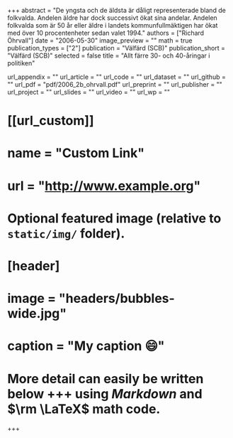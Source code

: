 +++
abstract = "De yngsta och de äldsta är dåligt representerade bland de folkvalda. Andelen äldre har dock successivt ökat sina andelar. Andelen folkvalda som är 50 år eller äldre i landets kommunfullmäktigen har ökat med över 10 procentenheter sedan valet 1994."
authors = ["Richard Öhrvall"]
date = "2006-05-30"
image_preview = ""
math = true
publication_types = ["2"]
publication = "Välfärd (SCB)"
publication_short = "Välfärd (SCB)"
selected = false
title = "Allt färre 30- och 40-åringar i politiken"

url_appendix = ""
url_article = ""
url_code = ""
url_dataset = ""
url_github = ""
url_pdf = "pdf/2006_2b_ohrvall.pdf"
url_preprint = ""
url_publisher  = ""
url_project = ""
url_slides = ""
url_video = ""
url_wp = ""

# [[url_custom]]
# name = "Custom Link"
# url = "http://www.example.org"

# Optional featured image (relative to `static/img/` folder).
# [header]
# image = "headers/bubbles-wide.jpg"
# caption = "My caption :smile:"


# More detail can easily be written below +++ using *Markdown* and $\rm \LaTeX$ math code.
+++

